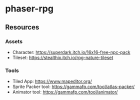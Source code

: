 # phaser-rpg
 


## Resources

### Assets

- Character: https://superdark.itch.io/16x16-free-npc-pack
- Tileset: https://stealthix.itch.io/rpg-nature-tileset

### Tools

- Tiled App: https://www.mapeditor.org/
- Sprite Packer tool: https://gammafp.com/tool/atlas-packer/
- Animator tool: https://gammafp.com/tool/animator/
